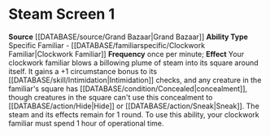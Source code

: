 ﻿---
ability_type: Specific Familiar - Clockwork Familiar
actions: '[one-action]'
frequency: once per minute
id: '59'
name: Steam Screen
rarity: Common
requirement: null
rus_type_level: null
source: '[[DATABASE/source/Grand Bazaar|Grand Bazaar]]'
trait: null
type: Familiar Ability

---
# Steam Screen <span class="action-icon">1</span>

**Source** [[DATABASE/source/Grand Bazaar|Grand Bazaar]]
**Ability Type** Specific Familiar - [[DATABASE/familiarspecific/Clockwork Familiar|Clockwork Familiar]]
**Frequency** once per minute; **Effect** Your clockwork familiar blows a billowing plume of steam into its square around itself. It gains a +1 circumstance bonus to its [[DATABASE/skill/Intimidation|Intimidation]] checks, and any creature in the familiar's square has [[DATABASE/condition/Concealed|concealment]], though creatures in the square can't use this concealment to [[DATABASE/action/Hide|Hide]] or [[DATABASE/action/Sneak|Sneak]]. The steam and its effects remain for 1 round. To use this ability, your clockwork familiar must spend 1 hour of operational time.